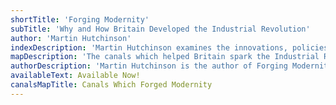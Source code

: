 ```yaml
---
shortTitle: 'Forging Modernity'
subTitle: 'Why and How Britain Developed the Industrial Revolution'
author: 'Martin Hutchinson'
indexDescription: 'Martin Hutchinson examines the innovations, policies and leadership that brought Britain the Industrial Revolution.'
mapDescription: 'The canals which helped Britain spark the Industrial Revolution.'
authorDescription: 'Martin Hutchinson is the author of Forging Modernity.'
availableText: Available Now!
canalsMapTitle: Canals Which Forged Modernity
---
```


